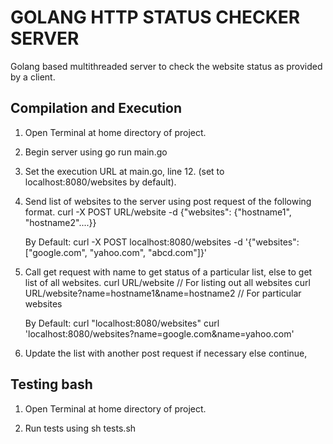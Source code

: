 # GOLANG HTTP STATUS CHECKER SERVER
Golang based multithreaded server to check the website status as provided by a client.

## Compilation and Execution
1. Open Terminal at home directory of project.

2. Begin server using 
    go run main.go

3. Set the execution URL at main.go, line 12. (set to localhost:8080/websites by default).

4. Send list of websites to the server using post request of the following format.
    curl -X POST URL/website -d {"websites": {"hostname1", "hostname2"....}}

    By Default: 
    curl -X POST localhost:8080/websites -d '{"websites": ["google.com", "yahoo.com", "abcd.com"]}'

5. Call get request with name to get status of a particular list, else to get list of all websites.
    curl URL/website                                          // For listing out all websites
    curl URL/website?name=hostname1&name=hostname2            // For particular websites

    By Default: 
    curl "localhost:8080/websites"
    curl 'localhost:8080/websites?name=google.com&name=yahoo.com'
6. Update the list with another post request if necessary else continue,

## Testing bash
1. Open Terminal at home directory of project.

2. Run tests using 
    sh tests.sh
